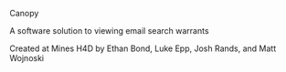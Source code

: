 Canopy

A software solution to viewing email search warrants

Created at Mines H4D by Ethan Bond, Luke Epp, Josh Rands, and Matt Wojnoski

